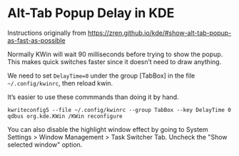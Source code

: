 # Alt-Tab Popup Delay in KDE

Instructions originally from
<https://zren.github.io/kde/#show-alt-tab-popup-as-fast-as-possible>

Normally KWin will wait 90 milliseconds before trying to show the popup. This
makes quick switches faster since it doesn’t need to draw anything.

We need to set `DelayTime=0` under the group [TabBox] in the file
`~/.config/kwinrc`, then reload kwin.

It’s easier to use these commmands than doing it by hand.

```
kwriteconfig5 --file ~/.config/kwinrc --group TabBox --key DelayTime 0
qdbus org.kde.KWin /KWin reconfigure
```

You can also disable the highlight window effect by going to System Settings >
Window Management > Task Switcher Tab. Uncheck the "Show selected window"
option.
